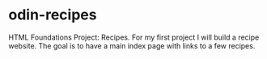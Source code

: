 # odin-recipes
HTML Foundations Project: Recipes.
For my first project I will build a recipe website. The goal is to have a main index page with links to a few recipes.
